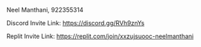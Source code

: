 Neel Manthani, 922355314

Discord Invite Link: https://discord.gg/RVh9znYs

Replit Invite Link: https://replit.com/join/xxzujsuooc-neelmanthani
